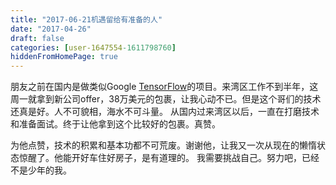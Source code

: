 ```yaml
---
title: "2017-06-21机遇留给有准备的人"
date: "2017-04-26"
draft: false
categories: [user-1647554-1611798760]
hiddenFromHomePage: true
---
```

朋友之前在国内是做类似Google [TensorFlow](https://www.google.com/url?sa=t&rct=j&q=&esrc=s&source=web&cd=1&cad=rja&uact=8&ved=0ahUKEwiYyp2F3s_UAhVr7YMKHbLoDxEQFggrMAA&url=https%3A%2F%2Fwww.tensorflow.org%2F&usg=AFQjCNHOIMqgyOxYxQ-gu11yoVJ1z4RX5A)的项目。来湾区工作不到半年，这周一就拿到新公司offer，38万美元的包裹，让我心动不已。但是这个哥们的技术还真是好。人不可貌相，海水不可斗量。 从国内过来湾区以后，一直在打磨技术和准备面试。终于让他拿到这个比较好的包裹。真赞。

为他点赞，技术的积累和基本功都不可荒废。谢谢他，让我又一次从现在的懒惰状态惊醒了。他能开好车住好房子，是有道理的。 我需要挑战自己。努力吧，已经不是少年的我。
